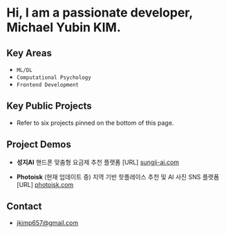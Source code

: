 # Hi, I am a passionate developer, Michael Yubin KIM.

## Key Areas
- `ML/DL`
- `Computational Psychology`
- `Frontend Development`

## Key Public Projects
- Refer to six projects pinned on the bottom of this page.

## Project Demos
- **성지AI**
핸드폰 맞춤형 요금제 추천 플랫폼
[URL] [sungji-ai.com](http://sungji-ai.com)

- **Photoisk** (현재 업데이트 중)
지역 기반 핫플레이스 추천 및 AI 사진 SNS 플랫폼
[URL] [photoisk.com](http://photoisk.com)

## Contact
- jkimp657@gmail.com


